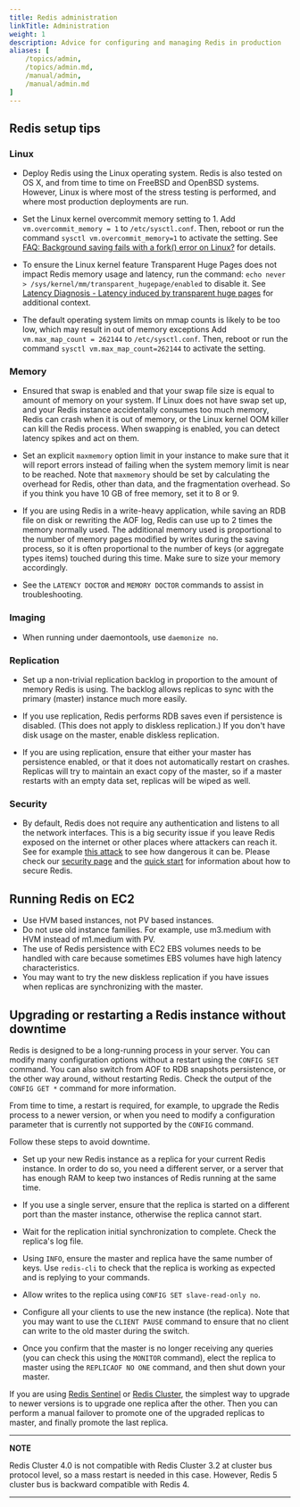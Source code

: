 ```yaml
---
title: Redis administration
linkTitle: Administration
weight: 1
description: Advice for configuring and managing Redis in production
aliases: [
    /topics/admin,
    /topics/admin.md,
    /manual/admin,
    /manual/admin.md
]
---
```


## Redis setup tips

### Linux

* Deploy Redis using the Linux operating system. Redis is also tested on OS X, and from time to time on FreeBSD and OpenBSD systems. However, Linux is where most of the stress testing is performed, and where most production deployments are run.

* Set the Linux kernel overcommit memory setting to 1. Add `vm.overcommit_memory = 1` to `/etc/sysctl.conf`. Then, reboot or run the command `sysctl vm.overcommit_memory=1` to activate the setting. See [FAQ: Background saving fails with a fork() error on Linux?](https://redis.io/docs/getting-started/faq/#background-saving-fails-with-a-fork-error-on-linux) for details. 

* To ensure the Linux kernel feature Transparent Huge Pages does not impact Redis memory usage and latency, run the command: `echo never > /sys/kernel/mm/transparent_hugepage/enabled` to disable it. See [Latency Diagnosis - Latency induced by transparent huge pages](https://redis.io/docs/management/optimization/latency/#latency-induced-by-transparent-huge-pages) for additional context. 

* The default operating system limits on mmap counts is likely to be too low, which may result in out of memory exceptions Add `vm.max_map_count = 262144` to `/etc/sysctl.conf`. Then, reboot or run the command `sysctl vm.max_map_count=262144` to activate the setting.

### Memory

* Ensured that swap is enabled and that your swap file size is equal to amount of memory on your system. If Linux does not have swap set up, and your Redis instance accidentally consumes too much memory, Redis can crash when it is out of memory, or the Linux kernel OOM killer can kill the Redis process. When swapping is enabled, you can detect latency spikes and act on them.

* Set an explicit `maxmemory` option limit in your instance to make sure that it will report errors instead of failing when the system memory limit is near to be reached. Note that `maxmemory` should be set by calculating the overhead for Redis, other than data, and the fragmentation overhead. So if you think you have 10 GB of free memory, set it to 8 or 9.

* If you are using Redis in a write-heavy application, while saving an RDB file on disk or rewriting the AOF log, Redis can use up to 2 times the memory normally used. The additional memory used is proportional to the number of memory pages modified by writes during the saving process, so it is often proportional to the number of keys (or aggregate types items) touched during this time. Make sure to size your memory accordingly.

* See the `LATENCY DOCTOR` and `MEMORY DOCTOR` commands to assist in troubleshooting.

### Imaging

* When running under daemontools, use `daemonize no`.

### Replication

* Set up a non-trivial replication backlog in proportion to the amount of memory Redis is using. The backlog allows replicas to sync with the primary (master) instance much more easily.

* If you use replication, Redis performs RDB saves even if persistence is disabled. (This does not apply to diskless replication.) If you don't have disk usage on the master, enable diskless replication.

* If you are using replication, ensure that either your master has persistence enabled, or that it does not automatically restart on crashes. Replicas will try to maintain an exact copy of the master, so if a master restarts with an empty data set, replicas will be wiped as well.

### Security

* By default, Redis does not require any authentication and listens to all the network interfaces. This is a big security issue if you leave Redis exposed on the internet or other places where attackers can reach it. See for example [this attack](http://antirez.com/news/96) to see how dangerous it can be. Please check our [security page](/topics/security) and the [quick start](/topics/quickstart) for information about how to secure Redis.

## Running Redis on EC2

* Use HVM based instances, not PV based instances.
* Do not use old instance families. For example, use m3.medium with HVM instead of m1.medium with PV.
* The use of Redis persistence with EC2 EBS volumes needs to be handled with care because sometimes EBS volumes have high latency characteristics.
* You may want to try the new diskless replication if you have issues when replicas are synchronizing with the master.

## Upgrading or restarting a Redis instance without downtime

Redis is designed to be a long-running process in your server. You can modify many configuration options without a restart using the `CONFIG SET` command. You can also switch from AOF to RDB snapshots persistence, or the other way around, without restarting Redis. Check the output of the `CONFIG GET *` command for more information.

From time to time, a restart is required, for example, to upgrade the Redis process to a newer version, or when you need to modify a configuration parameter that is currently not supported by the `CONFIG` command.

Follow these steps to avoid downtime.

* Set up your new Redis instance as a replica for your current Redis instance. In order to do so, you need a different server, or a server that has enough RAM to keep two instances of Redis running at the same time.

* If you use a single server, ensure that the replica is started on a different port than the master instance, otherwise the replica cannot start.

* Wait for the replication initial synchronization to complete. Check the replica's log file.

* Using `INFO`, ensure the master and replica have the same number of keys. Use `redis-cli` to check that the replica is working as expected and is replying to your commands.

* Allow writes to the replica using `CONFIG SET slave-read-only no`.

* Configure all your clients to use the new instance (the replica). Note that you may want to use the `CLIENT PAUSE` command to ensure that no client can write to the old master during the switch.

* Once you confirm that the master is no longer receiving any queries (you can check this using the `MONITOR` command), elect the replica to master using the `REPLICAOF NO ONE` command, and then shut down your master.

If you are using [Redis Sentinel](/topics/sentinel) or [Redis Cluster](/topics/cluster-tutorial), the simplest way to upgrade to newer versions is to upgrade one replica after the other. Then you can perform a manual failover to promote one of the upgraded replicas to master, and finally promote the last replica.

---
**NOTE** 

Redis Cluster 4.0 is not compatible with Redis Cluster 3.2 at cluster bus protocol level, so a mass restart is needed in this case. However, Redis 5 cluster bus is backward compatible with Redis 4.

---
